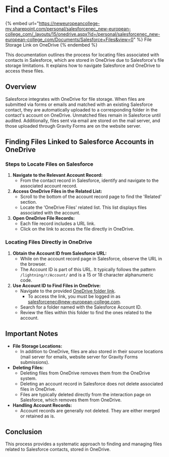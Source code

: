 # Find a Contact's Files

{% embed url="https://neweuropeancollege-my.sharepoint.com/personal/salesforcenec_new-european-college_com/_layouts/15/onedrive.aspx?id=/personal/salesforcenec_new-european-college_com/Documents/Salesforce+Files&view=0" %}
File Storage Link on OneDrive
{% endembed %}

This documentation outlines the process for locating files associated with contacts in Salesforce, which are stored in OneDrive due to Salesforce's file storage limitations. It explains how to navigate Salesforce and OneDrive to access these files.

## Overview

Salesforce integrates with OneDrive for file storage. When files are submitted via forms or emails and matched with an existing Salesforce contact, they are automatically uploaded to a corresponding folder in the contact's account on OneDrive. Unmatched files remain in Salesforce until audited. Additionally, files sent via email are stored on the mail server, and those uploaded through Gravity Forms are on the website server.

## Finding Files Linked to Salesforce Accounts in OneDrive

### Steps to Locate Files on Salesforce

1. **Navigate to the Relevant Account Record:**
   * From the contact record in Salesforce, identify and navigate to the associated account record.
2. **Access OneDrive Files in the Related List:**
   * Scroll to the bottom of the account record page to find the 'Related' section.
   * Locate the 'OneDrive Files' related list. This list displays files associated with the account.
3. **Open OneDrive File Records:**
   * Each file record includes a URL link.
   * Click on the link to access the file directly in OneDrive.

### Locating Files Directly in OneDrive

1. **Obtain the Account ID from Salesforce URL:**
    * While on the account record page in Salesforce, observe the URL in the browser.
    * The Account ID is part of this URL. It typically follows the pattern `/lightning/r/Account/` and is a 15 or 18 character alphanumeric code.
2. **Use Account ID to Find Files in OneDrive:**
    * Navigate to the provided [OneDrive folder link](https://neweuropeancollege-my.sharepoint.com/personal/salesforcenec\_new-european-college\_com/\_layouts/15/onedrive.aspx?id=%2Fpersonal%2Fsalesforcenec%5Fnew%2Deuropean%2Dcollege%5Fcom%2FDocuments%2FSalesforce%20Files\&view=0).
        * To access the link, you must be logged in as salesforcenec@new-european-college.com.
    * Search for a folder named with the Salesforce Account ID.
    * Review the files within this folder to find the ones related to the account.

## Important Notes

* **File Storage Locations:**
  * In addition to OneDrive, files are also stored in their source locations (mail server for emails, website server for Gravity Forms submissions).
* **Deleting Files:**
  * Deleting files from OneDrive removes them from the OneDrive system.
  * Deleting an account record in Salesforce does not delete associated files in OneDrive.
  * Files are typically deleted directly from the interaction page on Salesforce, which removes them from OneDrive.
* **Handling Account Records:**
  * Account records are generally not deleted. They are either merged or retained as is.

## Conclusion

This process provides a systematic approach to finding and managing files related to Salesforce contacts, stored in OneDrive.
